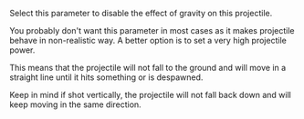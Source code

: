 Select this parameter to disable the effect of gravity on this projectile.

You probably don't want this parameter in most cases as it makes projectile behave in non-realistic way.
A better option is to set a very high projectile power.

This means that the projectile will not fall to the ground and will move in a straight line until it hits something or is despawned.

Keep in mind if shot vertically, the projectile will not fall back down and will keep moving in the same direction.